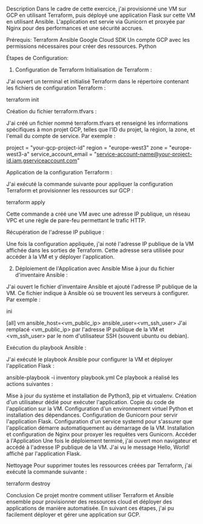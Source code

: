Description
Dans le cadre de cette exercice, j'ai provisionné une VM sur GCP en utilisant Terraform, puis déployé une application Flask sur cette VM en utilisant Ansible. L'application est servie via Gunicorn et proxyée par Nginx pour des performances et une sécurité accrues.

Prérequis:
Terraform
Ansible
Google Cloud SDK 
Un compte GCP avec les permissions nécessaires pour créer des ressources.
Python

Étapes de Configuration:
1. Configuration de Terraform
Initialisation de Terraform :

J'ai ouvert un terminal et initialisé Terraform dans le répertoire contenant les fichiers de configuration Terraform :

terraform init

Création du fichier terraform.tfvars :

J'ai créé un fichier nommé terraform.tfvars et renseigné les informations spécifiques à mon projet GCP, telles que l'ID du projet, la région, la zone, et l'email du compte de service. Par exemple :

project = "your-gcp-project-id"
region = "europe-west3"
zone = "europe-west3-a"
service_account_email = "service-account-name@your-project-id.iam.gserviceaccount.com"

Application de la configuration Terraform :

J'ai exécuté la commande suivante pour appliquer la configuration Terraform et provisionner les ressources sur GCP :

terraform apply

Cette commande a créé une VM avec une adresse IP publique, un réseau VPC et une règle de pare-feu permettant le trafic HTTP.

Récupération de l'adresse IP publique :

Une fois la configuration appliquée, j'ai noté l'adresse IP publique de la VM affichée dans les sorties de Terraform. Cette adresse sera utilisée pour accéder à la VM et y déployer l'application.

2. Déploiement de l'Application avec Ansible
Mise à jour du fichier d'inventaire Ansible :

J'ai ouvert le fichier d'inventaire Ansible et ajouté l'adresse IP publique de la VM. Ce fichier indique à Ansible où se trouvent les serveurs à configurer. Par exemple :

ini

[all]
vm ansible_host=<vm_public_ip> ansible_user=<vm_ssh_user>
J'ai remplacé <vm_public_ip> par l'adresse IP publique de la VM et <vm_ssh_user> par le nom d'utilisateur SSH (souvent ubuntu ou debian).

Exécution du playbook Ansible :

J'ai exécuté le playbook Ansible pour configurer la VM et déployer l'application Flask :

ansible-playbook -i inventory playbook.yml
Ce playbook a réalisé les actions suivantes :

Mise à jour du système et installation de Python3, pip et virtualenv.
Création d'un utilisateur dédié pour exécuter l'application.
Copie du code de l'application sur la VM.
Configuration d'un environnement virtuel Python et installation des dépendances.
Configuration de Gunicorn pour servir l'application Flask.
Configuration d'un service systemd pour s'assurer que l'application démarre automatiquement au démarrage de la VM.
Installation et configuration de Nginx pour proxyer les requêtes vers Gunicorn.
Accéder à l'Application
Une fois le déploiement terminé, j'ai ouvert mon navigateur et accédé à l'adresse IP publique de la VM. J'ai vu le message Hello, World! affiché par l'application Flask.

Nettoyage
Pour supprimer toutes les ressources créées par Terraform, j'ai exécuté la commande suivante :

terraform destroy

Conclusion
Ce projet montre comment utiliser Terraform et Ansible ensemble pour provisionner des ressources cloud et déployer des applications de manière automatisée. En suivant ces étapes, j'ai pu facilement déployer et gérer une application sur GCP.